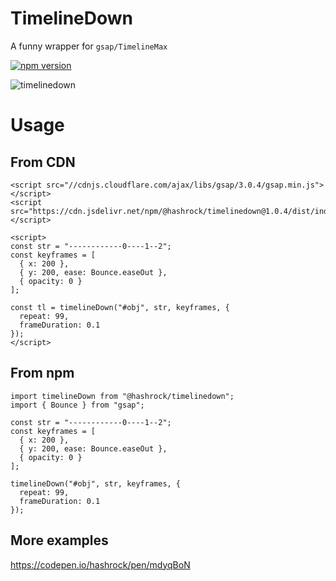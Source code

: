 # TimelineDown

A funny wrapper for `gsap/TimelineMax`

[![npm version](https://badge.fury.io/js/%40hashrock%2Ftimelinedown.svg)](https://badge.fury.io/js/%40hashrock%2Ftimelinedown)

![timelinedown](https://user-images.githubusercontent.com/3132889/71725657-20d4ed80-2e78-11ea-9905-4df8c23fd2fd.gif)

# Usage

## From CDN

```
<script src="//cdnjs.cloudflare.com/ajax/libs/gsap/3.0.4/gsap.min.js"></script>
<script src="https://cdn.jsdelivr.net/npm/@hashrock/timelinedown@1.0.4/dist/index.js"></script>

<script>
const str = "------------0----1--2";
const keyframes = [
  { x: 200 },
  { y: 200, ease: Bounce.easeOut },
  { opacity: 0 }
];

const tl = timelineDown("#obj", str, keyframes, {
  repeat: 99,
  frameDuration: 0.1
});
</script>

```

## From npm

```
import timelineDown from "@hashrock/timelinedown";
import { Bounce } from "gsap";

const str = "------------0----1--2";
const keyframes = [
  { x: 200 },
  { y: 200, ease: Bounce.easeOut },
  { opacity: 0 }
];

timelineDown("#obj", str, keyframes, {
  repeat: 99,
  frameDuration: 0.1
});
```

## More examples

https://codepen.io/hashrock/pen/mdyqBoN
